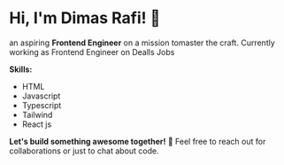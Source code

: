 <!--
**Dime07/Dime07** is a ✨ _special_ ✨ repository because its `README.md` (this file) appears on your GitHub profile.

Here are some ideas to get you started:

- 🔭 I’m currently working on ...
- 🌱 I’m currently learning ...
- 👯 I’m looking to collaborate on ...
- 🤔 I’m looking for help with ...
- 💬 Ask me about ...
- 📫 How to reach me: ...
- 😄 Pronouns: ...
- ⚡ Fun fact: ...
-->

# Hi, I'm Dimas Rafi! 👋
an aspiring **Frontend Engineer** on a mission tomaster the craft.
Currently working as Frontend Engineer on Dealls Jobs

**Skills:**
- HTML
- Javascript
- Typescript
- Tailwind
- React js

**Let's build something awesome together!** 🚀 
Feel free to reach out for collaborations or just to chat about code. 
<!--
[Your Email] | [Your LinkedIn] | [Your Twitter]
-->
